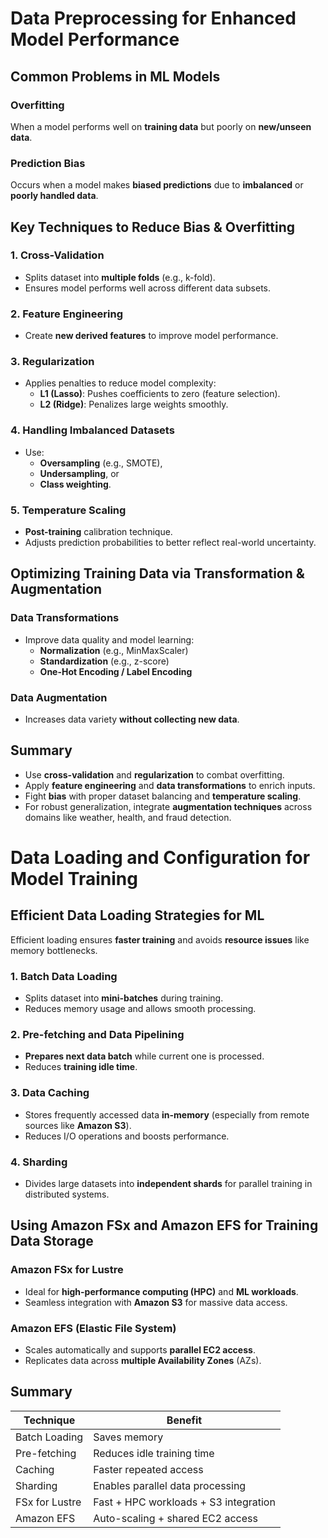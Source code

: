 # Data Preprocessing for Enhanced Model Performance

## Common Problems in ML Models

### Overfitting
When a model performs well on **training data** but poorly on **new/unseen data**.

### Prediction Bias
Occurs when a model makes **biased predictions** due to **imbalanced** or **poorly handled data**.

## Key Techniques to Reduce Bias & Overfitting

### 1. **Cross-Validation**
- Splits dataset into **multiple folds** (e.g., k-fold).
- Ensures model performs well across different data subsets.

### 2. **Feature Engineering**
- Create **new derived features** to improve model performance.

### 3. **Regularization**
- Applies penalties to reduce model complexity:
  - **L1 (Lasso)**: Pushes coefficients to zero (feature selection).
  - **L2 (Ridge)**: Penalizes large weights smoothly.

### 4. **Handling Imbalanced Datasets**
- Use:
  - **Oversampling** (e.g., SMOTE),
  - **Undersampling**, or
  - **Class weighting**.

### 5. **Temperature Scaling**
- **Post-training** calibration technique.
- Adjusts prediction probabilities to better reflect real-world uncertainty.

## Optimizing Training Data via Transformation & Augmentation

### Data Transformations
- Improve data quality and model learning:
  - **Normalization** (e.g., MinMaxScaler)
  - **Standardization** (e.g., z-score)
  - **One-Hot Encoding / Label Encoding**

### Data Augmentation
- Increases data variety **without collecting new data**.

## Summary

- Use **cross-validation** and **regularization** to combat overfitting.
- Apply **feature engineering** and **data transformations** to enrich inputs.
- Fight **bias** with proper dataset balancing and **temperature scaling**.
- For robust generalization, integrate **augmentation techniques** across domains like weather, health, and fraud detection.

# Data Loading and Configuration for Model Training

## Efficient Data Loading Strategies for ML

Efficient loading ensures **faster training** and avoids **resource issues** like memory bottlenecks.

### 1. **Batch Data Loading**
- Splits dataset into **mini-batches** during training.
- Reduces memory usage and allows smooth processing.

### 2. **Pre-fetching and Data Pipelining**
- **Prepares next data batch** while current one is processed.
- Reduces **training idle time**.

### 3. **Data Caching**
- Stores frequently accessed data **in-memory** (especially from remote sources like **Amazon S3**).
- Reduces I/O operations and boosts performance.

### 4. **Sharding**
- Divides large datasets into **independent shards** for parallel training in distributed systems.

## Using Amazon FSx and Amazon EFS for Training Data Storage

### Amazon FSx for Lustre
- Ideal for **high-performance computing (HPC)** and **ML workloads**.
- Seamless integration with **Amazon S3** for massive data access.

### Amazon EFS (Elastic File System)
- Scales automatically and supports **parallel EC2 access**.
- Replicates data across **multiple Availability Zones** (AZs).

## Summary

| Technique        | Benefit                              | 
|------------------|---------------------------------------|
| Batch Loading     | Saves memory                         |
| Pre-fetching      | Reduces idle training time           |
| Caching           | Faster repeated access               |
| Sharding          | Enables parallel data processing     |
| FSx for Lustre    | Fast + HPC workloads + S3 integration|
| Amazon EFS        | Auto-scaling + shared EC2 access     | 


